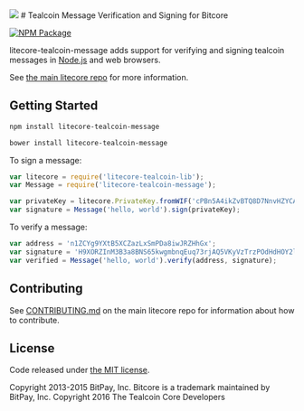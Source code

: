 <img src="http://bitcore.io/images/home-logo.626a6645.png">
# Tealcoin Message Verification and Signing for Bitcore


[![NPM Package](https://img.shields.io/npm/v/litecore-tealcoin-message.svg?style=flat-square)](https://www.npmjs.org/package/litecore-tealcoin-message)

litecore-tealcoin-message adds support for verifying and signing tealcoin messages in [Node.js](http://nodejs.org/) and web browsers.

See [the main litecore repo](https://github.com/tealcoin-project/teal-litecore) for more information.

## Getting Started

```sh
npm install litecore-tealcoin-message
```

```sh
bower install litecore-tealcoin-message
```

To sign a message:

```javascript
var litecore = require('litecore-tealcoin-lib');
var Message = require('litecore-tealcoin-message');

var privateKey = litecore.PrivateKey.fromWIF('cPBn5A4ikZvBTQ8D7NnvHZYCAxzDZ5Z2TSGW2LkyPiLxqYaJPBW4');
var signature = Message('hello, world').sign(privateKey);
```

To verify a message:

```javascript
var address = 'n1ZCYg9YXtB5XCZazLxSmPDa8iwJRZHhGx';
var signature = 'H9XORZInM3B3a8BNS65kwgmbnqEuq73rjAQ5VKyVzTrzPOdHdHOY2lfoph5auvMgLSr7bh+nEQSG/f2kv9TnsbY=';
var verified = Message('hello, world').verify(address, signature);
```

## Contributing

See [CONTRIBUTING.md](https://github.com/tealcoin-project/litecore/blob/master/CONTRIBUTING.md) on the main litecore repo for information about how to contribute.

## License

Code released under [the MIT license](https://github.com/tealcoin-project/teal-litecore/blob/master/LICENSE).

Copyright 2013-2015 BitPay, Inc. Bitcore is a trademark maintained by BitPay, Inc.
Copyright 2016 The Tealcoin Core Developers

